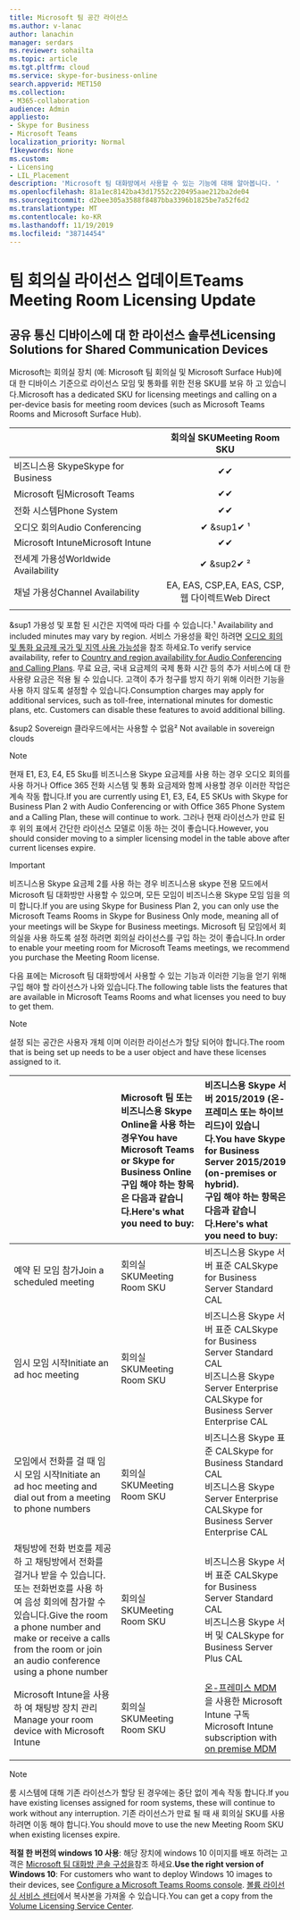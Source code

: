 ```yaml
---
title: Microsoft 팀 공간 라이선스
ms.author: v-lanac
author: lanachin
manager: serdars
ms.reviewer: sohailta
ms.topic: article
ms.tgt.pltfrm: cloud
ms.service: skype-for-business-online
search.appverid: MET150
ms.collection:
- M365-collaboration
audience: Admin
appliesto:
- Skype for Business
- Microsoft Teams
localization_priority: Normal
f1keywords: None
ms.custom:
- Licensing
- LIL_Placement
description: 'Microsoft 팀 대화방에서 사용할 수 있는 기능에 대해 알아봅니다. '
ms.openlocfilehash: 81a1ec8142ba43d17552c220495aae212ba2de04
ms.sourcegitcommit: d2bee305a3588f8487bba3396b1825be7a52f6d2
ms.translationtype: MT
ms.contentlocale: ko-KR
ms.lasthandoff: 11/19/2019
ms.locfileid: "38714454"
---
```

# <a name="teams-meeting-room-licensing-update"></a><span data-ttu-id="90c51-103">팀 회의실 라이선스 업데이트</span><span class="sxs-lookup"><span data-stu-id="90c51-103">Teams Meeting Room Licensing Update</span></span>

## <a name="licensing-solutions-for-shared-communication-devices"></a><span data-ttu-id="90c51-104">공유 통신 디바이스에 대 한 라이선스 솔루션</span><span class="sxs-lookup"><span data-stu-id="90c51-104">Licensing Solutions for Shared Communication Devices</span></span>

<span data-ttu-id="90c51-105">Microsoft는 회의실 장치 (예: Microsoft 팀 회의실 및 Microsoft Surface Hub)에 대 한 디바이스 기준으로 라이선스 모임 및 통화를 위한 전용 SKU를 보유 하 고 있습니다.</span><span class="sxs-lookup"><span data-stu-id="90c51-105">Microsoft has a dedicated SKU for licensing meetings and calling on a per-device basis for meeting room devices (such as Microsoft Teams Rooms and Microsoft Surface Hub).</span></span>

||<span data-ttu-id="90c51-106">회의실 SKU</span><span class="sxs-lookup"><span data-stu-id="90c51-106">Meeting Room SKU</span></span> |  
|:--- |:---: |
|<span data-ttu-id="90c51-107">비즈니스용 Skype</span><span class="sxs-lookup"><span data-stu-id="90c51-107">Skype for Business</span></span> |<span data-ttu-id="90c51-108">&#x2714;</span><span class="sxs-lookup"><span data-stu-id="90c51-108">&#x2714;</span></span>|
|<span data-ttu-id="90c51-109">Microsoft 팀</span><span class="sxs-lookup"><span data-stu-id="90c51-109">Microsoft Teams</span></span>|  <span data-ttu-id="90c51-110">&#x2714;</span><span class="sxs-lookup"><span data-stu-id="90c51-110">&#x2714;</span></span>|
|<span data-ttu-id="90c51-111">전화 시스템</span><span class="sxs-lookup"><span data-stu-id="90c51-111">Phone System</span></span>|  <span data-ttu-id="90c51-112">&#x2714;</span><span class="sxs-lookup"><span data-stu-id="90c51-112">&#x2714;</span></span>|
|<span data-ttu-id="90c51-113">오디오 회의</span><span class="sxs-lookup"><span data-stu-id="90c51-113">Audio Conferencing</span></span>|<span data-ttu-id="90c51-114">&#x2714; &sup1</span><span class="sxs-lookup"><span data-stu-id="90c51-114">&#x2714; &sup1;</span></span>|
|<span data-ttu-id="90c51-115">Microsoft Intune</span><span class="sxs-lookup"><span data-stu-id="90c51-115">Microsoft Intune</span></span>|<span data-ttu-id="90c51-116">&#x2714;</span><span class="sxs-lookup"><span data-stu-id="90c51-116">&#x2714;</span></span>|  
|<span data-ttu-id="90c51-117">전세계 가용성</span><span class="sxs-lookup"><span data-stu-id="90c51-117">Worldwide Availability</span></span> | <span data-ttu-id="90c51-118">&#x2714; &sup2</span><span class="sxs-lookup"><span data-stu-id="90c51-118">&#x2714; &sup2;</span></span>|
|<span data-ttu-id="90c51-119">채널 가용성</span><span class="sxs-lookup"><span data-stu-id="90c51-119">Channel Availability</span></span> | <span data-ttu-id="90c51-120">EA, EAS, CSP,</span><span class="sxs-lookup"><span data-stu-id="90c51-120">EA, EAS, CSP,</span></span> <br/><span data-ttu-id="90c51-121">웹 다이렉트</span><span class="sxs-lookup"><span data-stu-id="90c51-121">Web Direct</span></span> |
| | | |

<span data-ttu-id="90c51-122">&sup1 가용성 및 포함 된 시간은 지역에 따라 다를 수 있습니다.</span><span class="sxs-lookup"><span data-stu-id="90c51-122">&sup1; Availability and included minutes may vary by region.</span></span> <span data-ttu-id="90c51-123">서비스 가용성을 확인 하려면 [오디오 회의 및 통화 요금제 국가 및 지역 사용 가능성](https://docs.microsoft.com/microsoftteams/country-and-region-availability-for-audio-conferencing-and-calling-plans)을 참조 하세요.</span><span class="sxs-lookup"><span data-stu-id="90c51-123">To verify service availability, refer to  [Country and region availability for Audio Conferencing and Calling Plans](https://docs.microsoft.com/microsoftteams/country-and-region-availability-for-audio-conferencing-and-calling-plans).</span></span> <span data-ttu-id="90c51-124">무료 요금, 국내 요금제의 국제 통화 시간 등의 추가 서비스에 대 한 사용량 요금은 적용 될 수 있습니다. 고객이 추가 청구를 방지 하기 위해 이러한 기능을 사용 하지 않도록 설정할 수 있습니다.</span><span class="sxs-lookup"><span data-stu-id="90c51-124">Consumption charges may apply for additional services, such as toll-free, international minutes for domestic plans, etc. Customers can disable these features to avoid additional billing.</span></span>  

<span data-ttu-id="90c51-125">&sup2 Sovereign 클라우드에서는 사용할 수 없음</span><span class="sxs-lookup"><span data-stu-id="90c51-125">&sup2; Not available in sovereign clouds</span></span>  


> [!NOTE]
> <span data-ttu-id="90c51-126">현재 E1, E3, E4, E5 Sku를 비즈니스용 Skype 요금제를 사용 하는 경우 오디오 회의를 사용 하거나 Office 365 전화 시스템 및 통화 요금제와 함께 사용할 경우 이러한 작업은 계속 작동 합니다.</span><span class="sxs-lookup"><span data-stu-id="90c51-126">If you are currently using E1, E3, E4, E5 SKUs with Skype for Business Plan 2 with Audio Conferencing or with Office 365 Phone System and a Calling Plan, these will continue to work.</span></span> <span data-ttu-id="90c51-127">그러나 현재 라이선스가 만료 된 후 위의 표에서 간단한 라이선스 모델로 이동 하는 것이 좋습니다.</span><span class="sxs-lookup"><span data-stu-id="90c51-127">However, you should consider moving to a simpler licensing model in the table above after current licenses expire.</span></span>

> [!IMPORTANT]
> <span data-ttu-id="90c51-128">비즈니스용 Skype 요금제 2를 사용 하는 경우 비즈니스용 skype 전용 모드에서 Microsoft 팀 대화방만 사용할 수 있으며, 모든 모임이 비즈니스용 Skype 모임 임을 의미 합니다.</span><span class="sxs-lookup"><span data-stu-id="90c51-128">If you are using Skype for Business Plan 2, you can only use the Microsoft Teams Rooms in Skype for Business Only mode, meaning all of your meetings will be Skype for Business meetings.</span></span> <span data-ttu-id="90c51-129">Microsoft 팀 모임에서 회의실을 사용 하도록 설정 하려면 회의실 라이선스를 구입 하는 것이 좋습니다.</span><span class="sxs-lookup"><span data-stu-id="90c51-129">In order to enable your meeting room for Microsoft Teams meetings, we recommend you purchase the Meeting Room license.</span></span> 

<span data-ttu-id="90c51-130">다음 표에는 Microsoft 팀 대화방에서 사용할 수 있는 기능과 이러한 기능을 얻기 위해 구입 해야 할 라이선스가 나와 있습니다.</span><span class="sxs-lookup"><span data-stu-id="90c51-130">The following table lists the features that are available in Microsoft Teams Rooms and what licenses you need to buy to get them.</span></span>
  
> [!NOTE]
> <span data-ttu-id="90c51-131">설정 되는 공간은 사용자 개체 이며 이러한 라이선스가 할당 되어야 합니다.</span><span class="sxs-lookup"><span data-stu-id="90c51-131">The room that is being set up needs to be a user object and have these licenses assigned to it.</span></span>

|  | <span data-ttu-id="90c51-132">Microsoft 팀 또는 비즈니스용 Skype Online을 사용 하는 경우</span><span class="sxs-lookup"><span data-stu-id="90c51-132">You have Microsoft Teams or Skype for Business Online</span></span> <br/> <span data-ttu-id="90c51-133">구입 해야 하는 항목은 다음과 같습니다.</span><span class="sxs-lookup"><span data-stu-id="90c51-133">Here's what you need to buy:</span></span>   |<span data-ttu-id="90c51-134">비즈니스용 Skype 서버 2015/2019 (온-프레미스 또는 하이브리드)이 있습니다.</span><span class="sxs-lookup"><span data-stu-id="90c51-134">You have Skype for Business Server 2015/2019 (on-premises or hybrid).</span></span> <br/> <span data-ttu-id="90c51-135">구입 해야 하는 항목은 다음과 같습니다.</span><span class="sxs-lookup"><span data-stu-id="90c51-135">Here's what you need to buy:</span></span>|
|:-----|:-----|:-----|
|<span data-ttu-id="90c51-136">예약 된 모임 참가</span><span class="sxs-lookup"><span data-stu-id="90c51-136">Join a scheduled meeting</span></span>  | <span data-ttu-id="90c51-137">회의실 SKU</span><span class="sxs-lookup"><span data-stu-id="90c51-137">Meeting Room SKU</span></span>  |<span data-ttu-id="90c51-138">비즈니스용 Skype 서버 표준 CAL</span><span class="sxs-lookup"><span data-stu-id="90c51-138">Skype for Business Server Standard CAL</span></span>  |
|<span data-ttu-id="90c51-139">임시 모임 시작</span><span class="sxs-lookup"><span data-stu-id="90c51-139">Initiate an ad hoc meeting</span></span> | <span data-ttu-id="90c51-140">회의실 SKU</span><span class="sxs-lookup"><span data-stu-id="90c51-140">Meeting Room SKU</span></span>  |<span data-ttu-id="90c51-141">비즈니스용 Skype 서버 표준 CAL</span><span class="sxs-lookup"><span data-stu-id="90c51-141">Skype for Business Server Standard CAL</span></span>  <br/> <span data-ttu-id="90c51-142">비즈니스용 Skype Server Enterprise CAL</span><span class="sxs-lookup"><span data-stu-id="90c51-142">Skype for Business Server Enterprise CAL</span></span>|
|<span data-ttu-id="90c51-143">모임에서 전화를 걸 때 임시 모임 시작</span><span class="sxs-lookup"><span data-stu-id="90c51-143">Initiate an ad hoc meeting and dial out from a meeting to phone numbers</span></span> |  <span data-ttu-id="90c51-144">회의실 SKU</span><span class="sxs-lookup"><span data-stu-id="90c51-144">Meeting Room SKU</span></span> |<span data-ttu-id="90c51-145">비즈니스용 Skype 표준 CAL</span><span class="sxs-lookup"><span data-stu-id="90c51-145">Skype for Business Standard CAL</span></span>  <br/> <span data-ttu-id="90c51-146">비즈니스용 Skype Server Enterprise CAL</span><span class="sxs-lookup"><span data-stu-id="90c51-146">Skype for Business Server Enterprise CAL</span></span>|
|<span data-ttu-id="90c51-147">채팅방에 전화 번호를 제공 하 고 채팅방에서 전화를 걸거나 받을 수 있습니다. 또는 전화번호를 사용 하 여 음성 회의에 참가할 수 있습니다.</span><span class="sxs-lookup"><span data-stu-id="90c51-147">Give the room a phone number and make or receive a calls from the room or join an audio conference using a phone number</span></span>  | <span data-ttu-id="90c51-148">회의실 SKU</span><span class="sxs-lookup"><span data-stu-id="90c51-148">Meeting Room SKU</span></span>  |<span data-ttu-id="90c51-149">비즈니스용 Skype 서버 표준 CAL</span><span class="sxs-lookup"><span data-stu-id="90c51-149">Skype for Business Server Standard CAL</span></span>  <br/> <span data-ttu-id="90c51-150">비즈니스용 Skype 서버 및 CAL</span><span class="sxs-lookup"><span data-stu-id="90c51-150">Skype for Business Server Plus CAL</span></span>  |
|<span data-ttu-id="90c51-151">Microsoft Intune을 사용 하 여 채팅방 장치 관리</span><span class="sxs-lookup"><span data-stu-id="90c51-151">Manage your room device with Microsoft Intune</span></span> |<span data-ttu-id="90c51-152">회의실 SKU</span><span class="sxs-lookup"><span data-stu-id="90c51-152">Meeting Room SKU</span></span>  |<span data-ttu-id="90c51-153">[온-프레미스 MDM](https://docs.microsoft.com/sccm/mdm/plan-design/plan-on-premises-mdm) 을 사용한 Microsoft Intune 구독</span><span class="sxs-lookup"><span data-stu-id="90c51-153">Microsoft Intune subscription with [on premise MDM](https://docs.microsoft.com/sccm/mdm/plan-design/plan-on-premises-mdm)</span></span> |
| |||

> [!NOTE]
> <span data-ttu-id="90c51-154">룸 시스템에 대해 기존 라이선스가 할당 된 경우에는 중단 없이 계속 작동 합니다.</span><span class="sxs-lookup"><span data-stu-id="90c51-154">If you have existing licenses assigned for room systems, these will continue to work without any interruption.</span></span> <span data-ttu-id="90c51-155">기존 라이선스가 만료 될 때 새 회의실 SKU를 사용 하려면 이동 해야 합니다.</span><span class="sxs-lookup"><span data-stu-id="90c51-155">You should move to use the new Meeting Room SKU when existing licenses expire.</span></span>  

 <span data-ttu-id="90c51-156">**적절 한 버전의 windows 10 사용**: 해당 장치에 windows 10 이미지를 배포 하려는 고객은 [Microsoft 팀 대화방 콘솔 구성을](https://docs.microsoft.com/microsoftteams/room-systems/console)참조 하세요.</span><span class="sxs-lookup"><span data-stu-id="90c51-156">**Use the right version of Windows 10**: For customers who want to deploy Windows 10 images to their devices, see [Configure a Microsoft Teams Rooms console](https://docs.microsoft.com/microsoftteams/room-systems/console).</span></span> <span data-ttu-id="90c51-157">[볼륨 라이선싱 서비스 센터](https://www.microsoft.com/Licensing/servicecenter/)에서 복사본을 가져올 수 있습니다.</span><span class="sxs-lookup"><span data-stu-id="90c51-157">You can get a copy from the [Volume Licensing Service Center](https://www.microsoft.com/Licensing/servicecenter/).</span></span>
